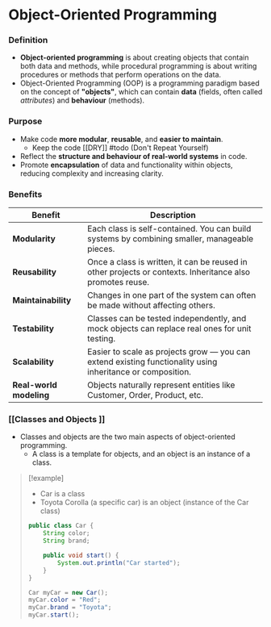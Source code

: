 # Object-Oriented Programming

### Definition
- **Object-oriented programming** is about creating objects that contain both data and methods, while procedural programming is about writing procedures or methods that perform operations on the data.
- Object-Oriented Programming (OOP) is a programming paradigm based on the concept of **"objects"**, which can contain **data** (fields, often called _attributes_) and **behaviour** (methods).
### Purpose
- Make code **more modular**, **reusable**, and **easier to maintain**.
	- Keep the code [[DRY]] #todo (Don't Repeat Yourself)
- Reflect the **structure and behaviour of real-world systems** in code.
- Promote **encapsulation** of data and functionality within objects, reducing complexity and increasing clarity.
### Benefits
| **Benefit**             | **Description**                                                                                                |
| ----------------------- | ---------------------------------------------------------------------------------------------------------- |
| **Modularity**          | Each class is self-contained. You can build systems by combining smaller, manageable pieces.               |
| **Reusability**         | Once a class is written, it can be reused in other projects or contexts. Inheritance also promotes reuse.  |
| **Maintainability**     | Changes in one part of the system can often be made without affecting others.                              |
| **Testability**         | Classes can be tested independently, and mock objects can replace real ones for unit testing.              |
| **Scalability**         | Easier to scale as projects grow — you can extend existing functionality using inheritance or composition. |
| **Real-world modeling** | Objects naturally represent entities like Customer, Order, Product, etc.                                   |
### [[Classes and Objects ]]
- Classes and objects are the two main aspects of object-oriented programming.
	- A class is a template for objects, and an object is an instance of a class.
> [!example]
> - Car is a class
> - Toyota Corolla (a specific car) is an object (instance of the Car class)
> ```java
> public class Car {
>     String color;
>     String brand;
> 
>     public void start() {
>         System.out.println("Car started");
>     }
> }
> 
> Car myCar = new Car();
> myCar.color = "Red";
> myCar.brand = "Toyota";
> myCar.start();
> ```

